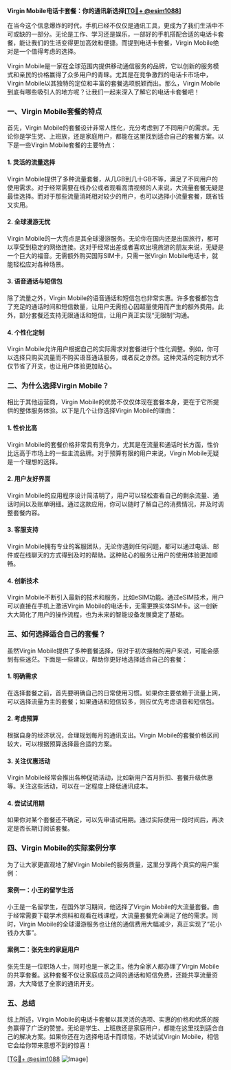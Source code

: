 **Virgin Mobile电话卡套餐：你的通讯新选择[[TG💪+ @esim1088](https://t.me/s/esim1088)]**

在当今这个信息爆炸的时代，手机已经不仅仅是通讯工具，更成为了我们生活中不可或缺的一部分。无论是工作、学习还是娱乐，一部好的手机搭配合适的电话卡套餐，能让我们的生活变得更加高效和便捷。而提到电话卡套餐，Virgin Mobile绝对是一个值得考虑的选择。

Virgin Mobile是一家在全球范围内提供移动通信服务的品牌，它以创新的服务模式和亲民的价格赢得了众多用户的青睐。尤其是在竞争激烈的电话卡市场中，Virgin Mobile以其独特的定位和丰富的套餐选项脱颖而出。那么，Virgin Mobile到底有哪些吸引人的地方呢？让我们一起来深入了解它的电话卡套餐吧！

### **一、Virgin Mobile套餐的特点**

首先，Virgin Mobile的套餐设计非常人性化，充分考虑到了不同用户的需求。无论你是学生党、上班族，还是家庭用户，都能在这里找到适合自己的套餐方案。以下是一些Virgin Mobile套餐的主要特点：

#### **1. 灵活的流量选择**
Virgin Mobile提供了多种流量套餐，从几GB到几十GB不等，满足了不同用户的使用需求。对于经常需要在线办公或者观看高清视频的人来说，大流量套餐无疑是最佳选择。而对于那些流量消耗相对较少的用户，也可以选择小流量套餐，既省钱又实用。

#### **2. 全球漫游无忧**
Virgin Mobile的一大亮点是其全球漫游服务。无论你在国内还是出国旅行，都可以享受到稳定的网络连接。这对于经常出差或者喜欢出境旅游的朋友来说，无疑是一个巨大的福音。无需额外购买国际SIM卡，只需一张Virgin Mobile电话卡，就能轻松应对各种场景。

#### **3. 语音通话与短信包**
除了流量之外，Virgin Mobile的语音通话和短信包也非常实惠。许多套餐都包含了充足的通话时间和短信数量，让用户无需担心因超量使用而产生的额外费用。此外，部分套餐还支持无限通话和短信，让用户真正实现“无限制”沟通。

#### **4. 个性化定制**
Virgin Mobile允许用户根据自己的实际需求对套餐进行个性化调整。例如，你可以选择只购买流量而不购买语音通话服务，或者反之亦然。这种灵活的定制方式不仅节省了开支，也让用户体验更加贴心。

### **二、为什么选择Virgin Mobile？**

相比于其他运营商，Virgin Mobile的优势不仅仅体现在套餐本身，更在于它所提供的整体服务体验。以下是几个让你选择Virgin Mobile的理由：

#### **1. 性价比高**
Virgin Mobile的套餐价格非常具有竞争力，尤其是在流量和通话时长方面，性价比远高于市场上的一些主流品牌。对于预算有限的用户来说，Virgin Mobile无疑是一个理想的选择。

#### **2. 用户友好界面**
Virgin Mobile的应用程序设计简洁明了，用户可以轻松查看自己的剩余流量、通话时间以及账单明细。通过这款应用，你可以随时了解自己的消费情况，并及时调整套餐内容。

#### **3. 客服支持**
Virgin Mobile拥有专业的客服团队，无论你遇到任何问题，都可以通过电话、邮件或在线聊天的方式得到及时的帮助。这种贴心的服务让用户的使用体验更加顺畅。

#### **4. 创新技术**
Virgin Mobile不断引入最新的技术和服务，比如eSIM功能。通过eSIM技术，用户可以直接在手机上激活Virgin Mobile的电话卡，无需更换实体SIM卡。这一创新大大简化了用户的操作流程，也为未来的智能设备发展奠定了基础。

### **三、如何选择适合自己的套餐？**

虽然Virgin Mobile提供了多种套餐选择，但对于初次接触的用户来说，可能会感到有些迷茫。下面是一些建议，帮助你更好地选择适合自己的套餐：

#### **1. 明确需求**
在选择套餐之前，首先要明确自己的日常使用习惯。如果你主要依赖于流量上网，可以选择流量为主的套餐；如果通话和短信较多，则应优先考虑语音和短信包。

#### **2. 考虑预算**
根据自身的经济状况，合理规划每月的通讯支出。Virgin Mobile的套餐价格区间较大，可以根据预算选择最合适的方案。

#### **3. 关注优惠活动**
Virgin Mobile经常会推出各种促销活动，比如新用户首月折扣、套餐升级优惠等。关注这些活动，可以在一定程度上降低通讯成本。

#### **4. 尝试试用期**
如果你对某个套餐还不确定，可以先申请试用期。通过实际使用一段时间后，再决定是否长期订阅该套餐。

### **四、Virgin Mobile的实际案例分享**

为了让大家更直观地了解Virgin Mobile的服务质量，这里分享两个真实的用户案例：

#### **案例一：小王的留学生活**
小王是一名留学生，在国外学习期间，他选择了Virgin Mobile的大流量套餐。由于经常需要下载学术资料和观看在线课程，大流量套餐完全满足了他的需求。同时，Virgin Mobile的全球漫游服务也让他的通信费用大幅减少，真正实现了“花小钱办大事”。

#### **案例二：张先生的家庭用户**
张先生是一位职场人士，同时也是一家之主。他为全家人都办理了Virgin Mobile的共享套餐。这种套餐不仅让家庭成员之间的通话和短信免费，还能共享流量资源，大大降低了全家的通讯开支。

### **五、总结**

综上所述，Virgin Mobile的电话卡套餐以其灵活的选项、实惠的价格和优质的服务赢得了广泛的赞誉。无论是学生、上班族还是家庭用户，都能在这里找到适合自己的解决方案。如果你还在为选择电话卡而烦恼，不妨试试Virgin Mobile，相信它会给你带来意想不到的惊喜！

[[TG💪+ @esim1088](https://t.me/s/esim1088) ![Image](https://i.postimg.cc/4NQfJmqS/Snipaste-2025-05-13-00-14-12.png)]